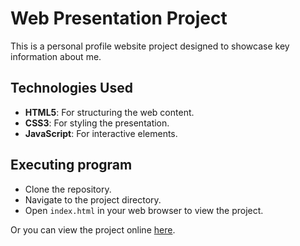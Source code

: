 # Web Presentation Project

This is a personal profile website project designed to showcase key information about me.

## Technologies Used

- **HTML5**: For structuring the web content.
- **CSS3**: For styling the presentation.
- **JavaScript**: For interactive elements.

## Executing program

- Clone the repository.
- Navigate to the project directory.
- Open `index.html` in your web browser to view the project.

Or you can view the project online [here](https://defancet.github.io/defancet-portfolio/).
